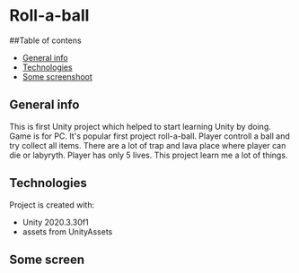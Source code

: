 # Roll-a-ball

##Table of contens
* [General info](#general-info)
* [Technologies](#technologies)
* [Some screenshoot](#some-screenshoot)

## General info
This is first Unity project which helped to start learning Unity by doing. Game is for PC. It's popular first project roll-a-ball. Player controll a ball and try collect
all items. There are a lot of trap and lava place where player can die or labyryth. Player has only 5 lives. This project learn me a lot of things. 

## Technologies
Project is created with:
* Unity 2020.3.30f1
* assets from UnityAssets

## Some screen
